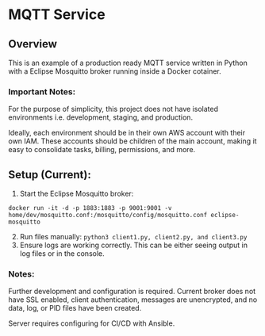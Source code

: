 # MQTT Service

## Overview

This is an example of a production ready MQTT service written in Python with a Eclipse Mosquitto broker running inside a Docker cotainer.

### Important Notes: 
For the purpose of simplicity, this project does not have isolated environments i.e. development, staging, and production.

Ideally, each environment should be in their own AWS account with their own IAM. These accounts should be children of the main account, making it easy to consolidate tasks, billing, permissions, and more.

## Setup (Current):

1. Start the Eclipse Mosquitto broker:

`docker run -it -d -p 1883:1883 -p 9001:9001 -v home/dev/mosquitto.conf:/mosquitto/config/mosquitto.conf eclipse-mosquitto`

2. Run files manually: `python3 client1.py, client2.py, and client3.py`
3. Ensure logs are working correctly. This can be either seeing output in log files or in the console.

### Notes: 
Further development and configuration is required. Current broker does not have SSL enabled, client authentication, messages are unencrypted, and no data, log, or PID files have been created.

Server requires configuring for CI/CD with Ansible.